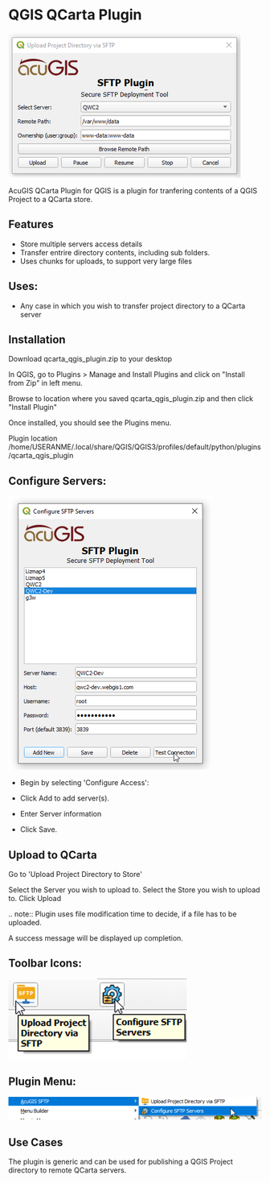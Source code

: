 # QGIS QCarta Plugin

![QCarta Upload QGIS](docs/AcuGISSFTPPlugin.png)

AcuGIS QCarta Plugin for QGIS is a plugin for tranfering contents of a QGIS Project to a QCarta store.

## Features

- Store multiple servers access details
- Transfer entrire directory contents, including sub folders.
- Uses chunks for uploads, to support very large files

## Uses:

- Any case in which you wish to transfer project directory to a QCarta server

## Installation

Download qcarta_qgis_plugin.zip to your desktop

In QGIS, go to Plugins > Manage and Install Plugins and click on "Install from Zip" in left menu.

Browse to location where you saved qcarta_qgis_plugin.zip and then click "Install Plugin"

Once installed, you should see the Plugins menu.

Plugin location /home/USERANME/.local/share/QGIS/QGIS3/profiles/default/python/plugins/qcarta_qgis_plugin

## Configure Servers:

![QCarta Plugin](docs/ConfigureSFTPServers.png) 

- Begin by selecting 'Configure Access':

- Click Add to add server(s).

- Enter Server information

- Click Save.

## Upload to QCarta

Go to 'Upload Project Directory to Store'

Select the Server you wish to upload to.
Select the Store you wish to upload to.
Click Upload

.. note::
    Plugin uses file modification time to decide, if a file has to be uploaded.
    
A success message will be displayed up completion.


## Toolbar Icons:

![QCarta Plugin for QGIS](docs/PluginToolbar.fw.png)


## Plugin Menu:

![QCarta Plugin for QGIS](docs/Menu.png)

## Use Cases


The plugin is generic and can be used for publishing a QGIS Project directory to remote QCarta servers.
